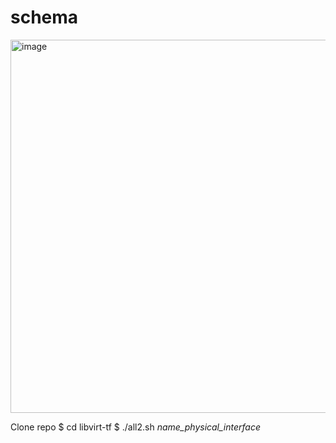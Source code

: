 # schema
<img width="597" alt="image" src="https://github.com/mehboris/libvirt/assets/13980842/ec6910a7-76d2-4812-9b98-b56893fea764">

Clone repo
$ cd libvirt-tf
$ ./all2.sh _name_physical_interface_
